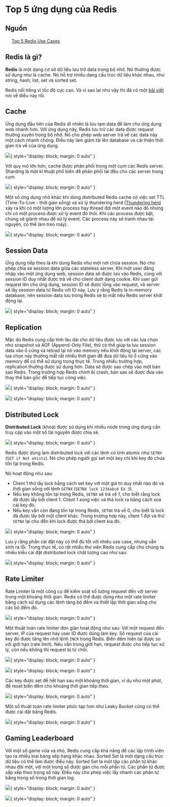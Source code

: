 # Top 5 ứng dụng của Redis

## Nguồn

<img src="../../../img/bytebytego.png" width="16" height="16"/> [Top 5 Redis Use Cases](https://www.youtube.com/watch?v=a4yX7RUgTxI)

## Redis là gì?

**Redis** là một dạng cơ sở dữ liệu lưu trữ data trong bộ nhớ. Nó thường được sử dụng như là cache. Nó hỗ trợ nhiều dạng cấu trúc dữ liệu khác nhau, như string, hash, list, set và sorted set.

Redis nổi tiếng vì tốc độ cực cao. Và vì sao lại như vậy thì đã có một [bài viết](../why_redis_fast/why_redis_fast.md) nói về điều này rồi.

## Cache

Ứng dụng đầu tiên của Redis dĩ nhiên là lưu tạm data để làm cho ứng dụng web nhanh hơn. Với ứng dụng này, Redis lưu trữ các data được request thường xuyên trong bộ nhớ. Nó cho phép web server trả về các data này một cách nhanh chóng. Điều này làm giảm tải lên database và cải thiện thời gian trả về của ứng dụng.

![](figure1.png){ style="display: block; margin: 0 auto" }

Với quy mô lớn hơn, cache được phân phối trong một cụm các Redis server. Sharding là một kĩ thuật phổ biến để phân phối tải đều cho các server trong cụm.

![](figure2.png){ style="display: block; margin: 0 auto" }

Một số ứng dụng nhỏ khác khi dùng distributed Redis cache có việc set TTL (Time-To-Live - thời gian sống) và xử lý thundering herd ([Thundering herd](https://en.wikipedia.org/wiki/Thundering_herd_problem) xảy ra khi có một lượng lớn process hay thread đợi một event nào đó nhưng chỉ có một process được xử lý event đó thôi. Khi các process được bật, chúng sẽ giành nhau để xử lý event. Các process này sẽ tranh nhau tài nguyên, có thể làm treo máy).

![](figure3.png){ style="display: block; margin: 0 auto" }

## Session Data

Ứng dụng tiếp theo là khi dùng Redis như một nơi chứa session. Nó cho phép chia sẻ session data giữa các stateless server. Khi một user đăng nhập vào một ứng dụng web, session data sẽ được lưu vào Redis, cùng với session ID duy nhất được trả về cho client dưới dạng cookie. Khi user gửi request lên cho ứng dụng, session ID sẽ được lồng vào request, và server sẽ lấy session data từ Redis với ID này. Lưu ý rằng Redis là in-memory database, nên session data lưu trong Redis sẽ bị mất nếu Redis server khởi động lại.

![](figure4.png){ style="display: block; margin: 0 auto" }

## Replication

Mặc dù Redis cung cấp tính lâu dài cho dữ liệu được lưu với các lựa chọn như snapshot và AOF (Append-Only File), thứ có thể giúp ta lưu session data vào ổ cứng và reload lại nó vào memory nếu khởi động lại server, các lựa chọn này thường mất rất nhiều thời gian để đưa dữ liệu từ ổ cứng vào memory để có thể sử dụng trong thực tế. Trong nhiều trường hợp, replication thường được sử dụng hơn. Data sẽ được sao chép vào một bản sao Redis. Trong trường hợp Redis chính bị crash, bản sao sẽ được đưa vào thay thế bản gốc để tiếp tục công việc.

![](figure5.png){ style="display: block; margin: 0 auto" }

![](figure6.png){ style="display: block; margin: 0 auto" }

## Distributed Lock

**Distributed Lock** (khoá) được sử dụng khi nhiều node trong ứng dụng cần truy cập vào một số tài nguyên được chia sẻ. 

![](figure7.png){ style="display: block; margin: 0 auto" }

Redis được dùng làm distributed lock với các lệnh có tính atomic như `SETNX` (`SET if Not eXists`). Nó cho phép người gọi set một key chỉ khi key đó chưa tồn tại trong Redis.

Nó hoạt động như sau: 

- Client 1 thử lấy lock bằng cách set key với một giá trị duy nhất nào đó và thời gian sống với lệnh `SETNX` (`SETNX lock 1234abcd EX 3`). 
- Nếu key không tồn tại trong Redis, `SETNX` sẽ trả về 1, cho biết rằng lock đã được lấy bởi client 1. Client 1 xong việc và thả lock ra bằng cách xoá cái key đó. 
- Nếu key vẫn còn đang tồn tại trong Redis, `SETNX` trả về 0, cho biết là lock đã được lấy bởi một client khác. Trong trường hợp này, client 1 đợi và thử `SETNX` lại cho đến khi lock được thả bởi client kia đó.

![](figure8.png){ style="display: block; margin: 0 auto" }

Lưu ý rằng phần cài đặt này có thể đủ tốt với nhiều use case, nhưng vẫn sinh ra lỗi. Trong thực tế, có rất nhiều thư viện Redis cung cấp cho chúng ta nhiều kiểu cài đặt distributed lock chất lượng cao như sau:

![](figure9.png){ style="display: block; margin: 0 auto" }

## Rate Limiter

Rate Limiter là một công cụ để kiểm soát số lượng request đến với server trong một khoảng thời gian. Redis có thể được dùng như một rate limiter bằng cách sử dụng các lệnh tăng bộ đếm và thiết lập thời gian sống cho các bộ đếm đó.

![](figure10.png){ style="display: block; margin: 0 auto" }

Một thuật toán rate limiter đơn giản hoạt động như sau: Với một request đến server, IP của request hay user ID được dùng làm key. Số request của cái key đó được tăng lên nhờ lệnh `INCR` trong Redis. Biến đếm hiện tại được so với giới hạn (rate limit). Nếu vẫn trong giới hạn, request được cho tiếp tục xử lý, còn nếu không thì request bị từ chối.

![](figure11.png){ style="display: block; margin: 0 auto" }

![](figure12.png){ style="display: block; margin: 0 auto" }

Các key được set để hết hạn sau một khoảng thời gian, ví dụ như một phút, để reset biến đếm cho khoảng thời gian tiếp theo. 

![](figure13.png){ style="display: block; margin: 0 auto" }

Một số thuật toán rate limiter phức tạp hơn như Leaky Bucket cũng có thể được cài đặt bằng Redis.

![](figure14.png){ style="display: block; margin: 0 auto" }

## Gaming Leaderboard

Với một số game vừa và nhỏ, Redis cung cấp khả năng để các lập trình viên tạo ra nhiều loại bảng xếp hạng khác nhau. Sorted Set là một dạng cấu trúc dữ liệu có thể làm được điều này. Sorted Set là một tập các phần tử khác nhau đôi một, với một trọng số được gán cho mỗi phần tử. Các phần tử được sắp xếp theo trọng số này. Điều này cho phép việc lấy nhanh các phần tử bằng trọng số trong thời gian $log$.

![](figure15.png){ style="display: block; margin: 0 auto" }

![](figure16.png){ style="display: block; margin: 0 auto" }
